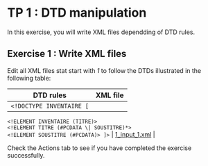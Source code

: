 # TP 1 : DTD manipulation

In this exercise, you will write XML files dependding of DTD rules.

## Exercise 1 : Write XML files
Edit all XML files stat start with _1_ to follow the DTDs illustrated in the following table:

| DTD rules | XML file |
| --- | --- |
| `<!DOCTYPE INVENTAIRE [` <br/> 
`<!ELEMENT INVENTAIRE (TITRE)>` <br/> 
`<!ELEMENT TITRE (#PCDATA \| SOUSTITRE)*>` <br/> 
`<!ELEMENT SOUSTITRE (#PCDATA)> ]>` | [1_input_1.xml](1_input_1.xml) |



     
  Check the Actions tab to see if you have completed the exercise successfully.
